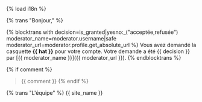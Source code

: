 {% load i18n %}

{% trans "Bonjour," %}

{% blocktrans with decision=is_granted|yesno:_("acceptée,refusée") moderator_name=moderator.username|safe moderator_url=moderator.profile.get_absolute_url %}
Vous avez demandé la casquette **{{ hat }}** pour votre compte. Votre demande a été {{ decision }} par [{{ moderator_name }}]({{ moderator_url }}).
{% endblocktrans %}

{% if comment %}
> {{ comment }}
{% endif %}

{% trans "L'équipe" %} {{ site_name }}

